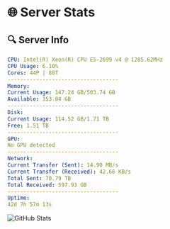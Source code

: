 # 🌐 Server Stats
## 🔍 Server Info
```yaml
CPU: Intel(R) Xeon(R) CPU E5-2699 v4 @ 1285.62MHz
CPU Usage: 6.10%
Cores: 44P | 88T
-----------------------------------
Memory:
Current Usage: 147.24 GB/503.74 GB
Available: 353.04 GB
-----------------------------------
Disk:
Current Usage: 114.52 GB/1.71 TB
Free: 1.51 TB
-----------------------------------
GPU:
No GPU detected
-----------------------------------
Network:
Current Transfer (Sent): 14.90 MB/s
Current Transfer (Received): 42.66 KB/s
Total Sent: 70.79 TB
Total Received: 597.93 GB
-----------------------------------
Uptime:
42d 7h 57m 13s
```
![GitHub Stats](https://img.shields.io/badge/Updated-2025-04-19_05:20:02-blue)